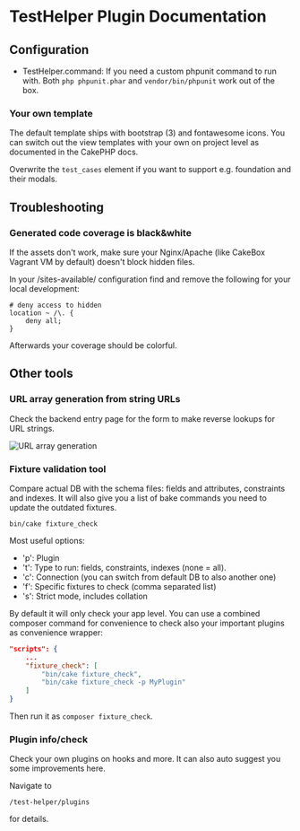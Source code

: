 # TestHelper Plugin Documentation

## Configuration
- TestHelper.command: If you need a custom phpunit command to run with.
Both `php phpunit.phar` and `vendor/bin/phpunit` work out of the box.

### Your own template
The default template ships with bootstrap (3) and fontawesome icons.
You can switch out the view templates with your own on project level as documented in the CakePHP docs.

Overwrite the `test_cases` element if you want to support e.g. foundation and their modals.


## Troubleshooting

### Generated code coverage is black&white
If the assets don't work, make sure your Nginx/Apache (like CakeBox Vagrant VM by default) doesn't block hidden files.

In your /sites-available/ configuration find and remove the following for your local development:

    # deny access to hidden
    location ~ /\. {
        deny all;
    }

Afterwards your coverage should be colorful.


## Other tools

### URL array generation from string URLs
Check the backend entry page for the form to make reverse lookups for URL strings.

![URL array generation](img/url_array_generation.png)

### Fixture validation tool
Compare actual DB with the schema files: fields and attributes, constraints and indexes.
It will also give you a list of bake commands you need to update the outdated fixtures.

```
bin/cake fixture_check
```

Most useful options:
- 'p': Plugin
- 't': Type to run: fields, constraints, indexes (none = all).
- 'c': Connection (you can switch from default DB to also another one)
- 'f': Specific fixtures to check (comma separated list)
- 's': Strict mode, includes collation

By default it will only check your app level. You can use a combined composer command for convenience to check also your important plugins as convenience wrapper:
```json
"scripts": {
    ...
    "fixture_check": [
        "bin/cake fixture_check",
        "bin/cake fixture_check -p MyPlugin"
    ]
}
```
Then run it as `composer fixture_check`.

### Plugin info/check
Check your own plugins on hooks and more.
It can also auto suggest you some improvements here.

Navigate to
```
/test-helper/plugins
```
for details.
